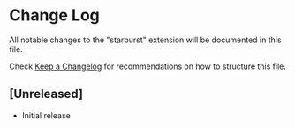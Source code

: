 # Change Log

All notable changes to the "starburst" extension will be documented in this file.

Check [Keep a Changelog](http://keepachangelog.com/) for recommendations on how to structure this file.

## [Unreleased]

- Initial release
